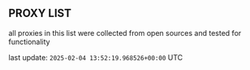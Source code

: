 ## PROXY LIST

all proxies in this list were collected from open sources and tested for functionality

last update: `2025-02-04 13:52:19.968526+00:00` UTC